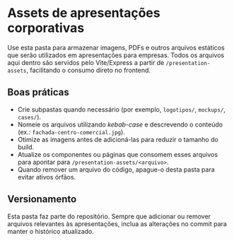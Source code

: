 # Assets de apresentações corporativas

Use esta pasta para armazenar imagens, PDFs e outros arquivos estáticos que serão utilizados em apresentações para empresas. Todos os arquivos aqui dentro são servidos pelo Vite/Express a partir de `/presentation-assets`, facilitando o consumo direto no frontend.

## Boas práticas

- Crie subpastas quando necessário (por exemplo, `logotipos/`, `mockups/`, `cases/`).
- Nomeie os arquivos utilizando *kebab-case* e descrevendo o conteúdo (ex.: `fachada-centro-comercial.jpg`).
- Otimize as imagens antes de adicioná-las para reduzir o tamanho do build.
- Atualize os componentes ou páginas que consomem esses arquivos para apontar para `/presentation-assets/<arquivo>`.
- Quando remover um arquivo do código, apague-o desta pasta para evitar ativos órfãos.

## Versionamento

Esta pasta faz parte do repositório. Sempre que adicionar ou remover arquivos relevantes às apresentações, inclua as alterações no commit para manter o histórico atualizado.
